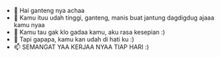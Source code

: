 - 👋 Hai ganteng nya achaa
- 👀 Kamu ituu udah tinggi, ganteng, manis buat 
jantung dagdigdug ajaaa kamu nyaa
- 🌱 Kamu tau gak klo gadaa kamu, aku rasa kesepian :)
- 💞️ Tapi gapapa, kamu kan udah di hati ku :)
- 📫 SEMANGAT YAA KERJAA NYAA TIAP HARI :)

<!---
achaa27/achaa27 is a ✨ special ✨ repository because its `README.md` (this file) appears on your GitHub profile.
You can click the Preview link to take a look at your changes.
--->
